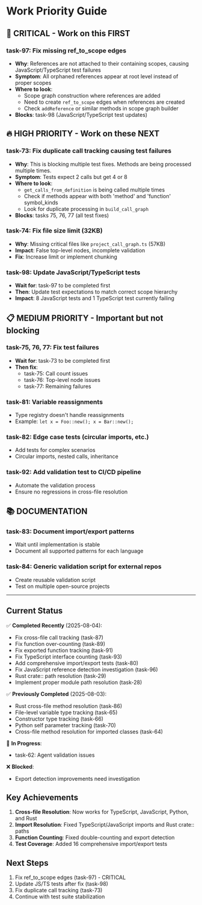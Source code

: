 # Work Priority Guide

## 🚨 CRITICAL - Work on this FIRST

### task-97: Fix missing ref_to_scope edges

- **Why**: References are not attached to their containing scopes, causing JavaScript/TypeScript test failures
- **Symptom**: All orphaned references appear at root level instead of proper scopes
- **Where to look**:
  - Scope graph construction where references are added
  - Need to create `ref_to_scope` edges when references are created
  - Check `addReference` or similar methods in scope graph builder
- **Blocks**: task-98 (JavaScript/TypeScript test updates)

## 🔥 HIGH PRIORITY - Work on these NEXT

### task-73: Fix duplicate call tracking causing test failures

- **Why**: This is blocking multiple test fixes. Methods are being processed multiple times.
- **Symptom**: Tests expect 2 calls but get 4 or 8
- **Where to look**:
  - `get_calls_from_definition` is being called multiple times
  - Check if methods appear with both 'method' and 'function' symbol_kinds
  - Look for duplicate processing in `build_call_graph`
- **Blocks**: tasks 75, 76, 77 (all test fixes)

### task-74: Fix file size limit (32KB)

- **Why**: Missing critical files like `project_call_graph.ts` (57KB)
- **Impact**: False top-level nodes, incomplete validation
- **Fix**: Increase limit or implement chunking

### task-98: Update JavaScript/TypeScript tests

- **Wait for**: task-97 to be completed first
- **Then**: Update test expectations to match correct scope hierarchy
- **Impact**: 8 JavaScript tests and 1 TypeScript test currently failing

## 📋 MEDIUM PRIORITY - Important but not blocking

### task-75, 76, 77: Fix test failures

- **Wait for**: task-73 to be completed first
- **Then fix**:
  - task-75: Call count issues
  - task-76: Top-level node issues  
  - task-77: Remaining failures

### task-81: Variable reassignments

- Type registry doesn't handle reassignments
- Example: `let x = Foo::new(); x = Bar::new();`

### task-82: Edge case tests (circular imports, etc.)

- Add tests for complex scenarios
- Circular imports, nested calls, inheritance

### task-92: Add validation test to CI/CD pipeline

- Automate the validation process
- Ensure no regressions in cross-file resolution

## 📚 DOCUMENTATION

### task-83: Document import/export patterns

- Wait until implementation is stable
- Document all supported patterns for each language

### task-84: Generic validation script for external repos

- Create reusable validation script
- Test on multiple open-source projects

---

## Current Status

✅ **Completed Recently** (2025-08-04):

- Fix cross-file call tracking (task-87)
- Fix function over-counting (task-89)
- Fix exported function tracking (task-91)
- Fix TypeScript interface counting (task-93)
- Add comprehensive import/export tests (task-80)
- Fix JavaScript reference detection investigation (task-96)
- Rust crate:: path resolution (task-29)
- Implement proper module path resolution (task-28)

✅ **Previously Completed** (2025-08-03):

- Rust cross-file method resolution (task-86)
- File-level variable type tracking (task-65)
- Constructor type tracking (task-66)
- Python self parameter tracking (task-70)
- Cross-file method resolution for imported classes (task-64)

🚧 **In Progress**:

- task-62: Agent validation issues

❌ **Blocked**:

- Export detection improvements need investigation

## Key Achievements

1. **Cross-file Resolution**: Now works for TypeScript, JavaScript, Python, and Rust
2. **Import Resolution**: Fixed TypeScript/JavaScript imports and Rust crate:: paths
3. **Function Counting**: Fixed double-counting and export detection
4. **Test Coverage**: Added 16 comprehensive import/export tests

## Next Steps

1. Fix ref_to_scope edges (task-97) - CRITICAL
2. Update JS/TS tests after fix (task-98)
3. Fix duplicate call tracking (task-73)
4. Continue with test suite stabilization
